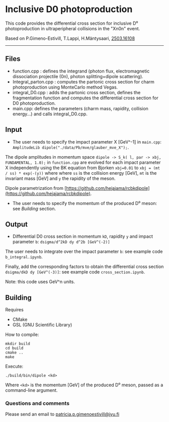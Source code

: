 # Inclusive D0 photoproduction


This code provides the differential cross section for inclusive D⁰ photoproduction in ultraperipheral collisions in the "Xn0n" event.

Based on P.Gimeno-Estivill, T.Lappi, H.Mäntysaari, [2503.16108](https://arxiv.org/abs/2503.16108) 


***
## Files

- function.cpp : defines the integrand (photon flux, electromagnetic dissociation projectile (0n), photon splitting+dipole scattering).
- Integral_parton.cpp : computes the partonic cross section for charm photoproduction using MonteCarlo method Vegas.
- integral_D0.cpp : adds the partonic cross section, defines the fragmentation function and computes the differential cross section for D0 photoproduction.
- main.cpp: defines the parameters (charm mass, rapidity, collision energy...) and calls integral_D0.cpp.

## Input
- The user needs to specify the impact parameter X [GeV^-1] in `main.cpp`: `AmplitudeLib dipole("./data/Pb/mve/glauber_mve_X");`. 

The dipole amplitudes in momentum space `dipole -> S_k( l, par -> xbj, FUNDAMENTAL, 1.0);` in `function.cpp` are evolved for each impact parameter X independently using the BK equation from Bjorken  `xbj=0.01` to `xbj = (mt / ss) * exp(-(y))` where 
where `ss` is the collision energy [GeV], `mt` is the invariant mass [GeV] and `y` the rapidity of the meson.

Dipole parametrization from [https://github.com/hejajama/rcbkdipole](https://github.com/hejajama/rcbkdipole).

- The user needs to specify the momentum of the produced D⁰ meson: see _Building_ section.

## Output
- Differential D0 cross section in momentum `kD`, rapidity `y` and impact parameter `b`: ```dsigma/d^2kD dy d^2b [GeV^(-2)]```

The user needs to integrate over the impact parameter `b`: see example code `b_integral.ipynb`.

Finally, add the corresponding factors to obtain the differential cross section ```dsigma/dkD dy [GeV^(-3)]```: see example code `cross_section.ipynb`.

Note: this code uses GeV^n units.

## Building
Requires
- CMake
- GSL (GNU Scientific Library)

How to compile:
```
mkdir build
cd build
cmake ..
make
```
Execute:

`./build/bin/dipole <kd>`

Where `<kd>` is the momentum [GeV] of the produced D⁰ meson, passed as a command-line argument.


### Questions and comments
Please send an email to patricia.p.gimenoestivill@jyu.fi 
